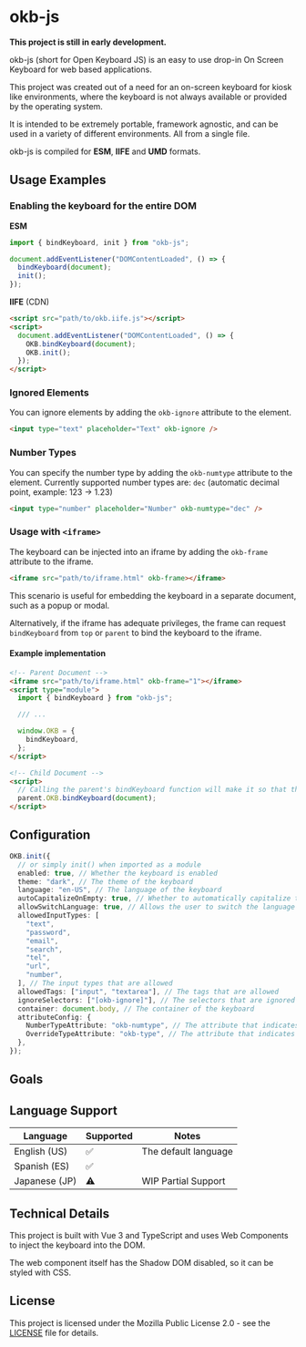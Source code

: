 # okb-js

**This project is still in early development.**

okb-js (short for Open Keyboard JS) is an easy to use drop-in On Screen Keyboard for web based applications.

This project was created out of a need for an on-screen keyboard for kiosk like environments, where the keyboard is not always available or provided by the operating system.

It is intended to be extremely portable, framework agnostic, and can be used in a variety of different environments. All from a single file.

okb-js is compiled for **ESM**, **IIFE** and **UMD** formats.

## Usage Examples

### Enabling the keyboard for the entire DOM

**ESM**

```ts
import { bindKeyboard, init } from "okb-js";

document.addEventListener("DOMContentLoaded", () => {
  bindKeyboard(document);
  init();
});
```

**IIFE** (CDN)

```html
<script src="path/to/okb.iife.js"></script>
<script>
  document.addEventListener("DOMContentLoaded", () => {
    OKB.bindKeyboard(document);
    OKB.init();
  });
</script>
```

### Ignored Elements

You can ignore elements by adding the `okb-ignore` attribute to the element.

```html
<input type="text" placeholder="Text" okb-ignore />
```

### Number Types

You can specify the number type by adding the `okb-numtype` attribute to the element.
Currently supported number types are: `dec` (automatic decimal point, example: 123 -> 1.23)

```html
<input type="number" placeholder="Number" okb-numtype="dec" />
```

### Usage with `<iframe>`

The keyboard can be injected into an iframe by adding the `okb-frame` attribute to the iframe.

```html
<iframe src="path/to/iframe.html" okb-frame></iframe>
```

This scenario is useful for embedding the keyboard in a separate document, such as a popup or modal.

Alternatively, if the iframe has adequate privileges, the frame can request `bindKeyboard` from `top` or `parent` to bind the keyboard to the iframe.

#### Example implementation

```html
<!-- Parent Document -->
<iframe src="path/to/iframe.html" okb-frame="1"></iframe>
<script type="module">
  import { bindKeyboard } from "okb-js";

  /// ...

  window.OKB = {
    bindKeyboard,
  };
</script>
```

```html
<!-- Child Document -->
<script>
  // Calling the parent's bindKeyboard function will make it so that the parent's keyboard instance can be used in the child document
  parent.OKB.bindKeyboard(document);
</script>
```

## Configuration

```ts
OKB.init({
  // or simply init() when imported as a module
  enabled: true, // Whether the keyboard is enabled
  theme: "dark", // The theme of the keyboard
  language: "en-US", // The language of the keyboard
  autoCapitalizeOnEmpty: true, // Whether to automatically capitalize the first letter of the input
  allowSwitchLanguage: true, // Allows the user to switch the language using the language picker
  allowedInputTypes: [
    "text",
    "password",
    "email",
    "search",
    "tel",
    "url",
    "number",
  ], // The input types that are allowed
  allowedTags: ["input", "textarea"], // The tags that are allowed
  ignoreSelectors: ["[okb-ignore]"], // The selectors that are ignored
  container: document.body, // The container of the keyboard
  attributeConfig: {
    NumberTypeAttribute: "okb-numtype", // The attribute that indicates the number type
    OverrideTypeAttribute: "okb-type", // The attribute that indicates the type
  },
});
```

## Goals

## Language Support

| Language      | Supported | Notes                |
| ------------- | --------- | -------------------- |
| English (US)  | ✅        | The default language |
| Spanish (ES)  | ✅        |                      |
| Japanese (JP) | ⚠️        | WIP Partial Support  |

## Technical Details

This project is built with Vue 3 and TypeScript and uses Web Components to inject the keyboard into the DOM.

The web component itself has the Shadow DOM disabled, so it can be styled with CSS.

## License

This project is licensed under the Mozilla Public License 2.0 - see the [LICENSE](LICENSE) file for details.
